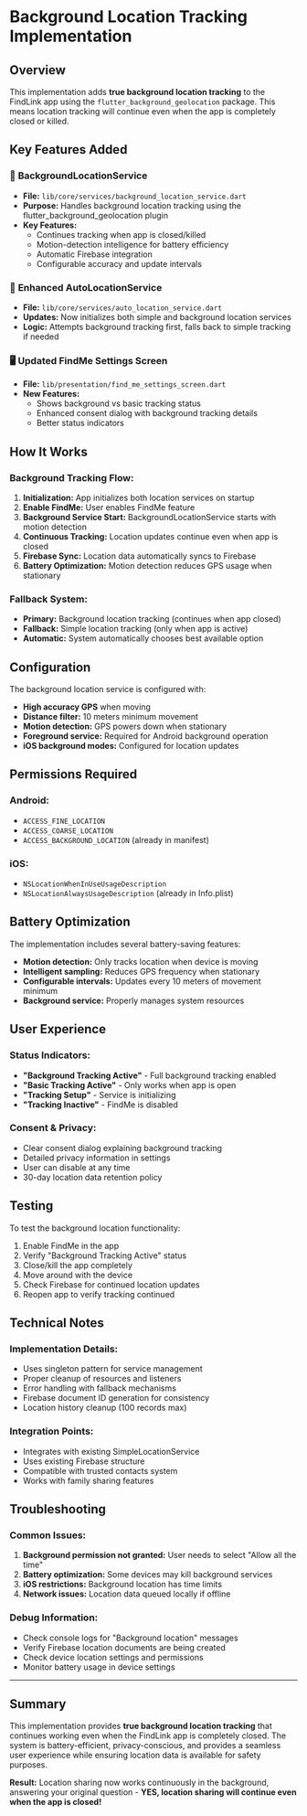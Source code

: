 # Background Location Tracking Implementation

## Overview
This implementation adds **true background location tracking** to the FindLink app using the `flutter_background_geolocation` package. This means location tracking will continue even when the app is completely closed or killed.

## Key Features Added

### 🔧 **BackgroundLocationService**
- **File:** `lib/core/services/background_location_service.dart`
- **Purpose:** Handles background location tracking using the flutter_background_geolocation plugin
- **Key Features:**
  - Continues tracking when app is closed/killed
  - Motion-detection intelligence for battery efficiency
  - Automatic Firebase integration
  - Configurable accuracy and update intervals

### 🔄 **Enhanced AutoLocationService** 
- **File:** `lib/core/services/auto_location_service.dart`
- **Updates:** Now initializes both simple and background location services
- **Logic:** Attempts background tracking first, falls back to simple tracking if needed

### 🖥️ **Updated FindMe Settings Screen**
- **File:** `lib/presentation/find_me_settings_screen.dart` 
- **New Features:**
  - Shows background vs basic tracking status
  - Enhanced consent dialog with background tracking details
  - Better status indicators

## How It Works

### Background Tracking Flow:
1. **Initialization:** App initializes both location services on startup
2. **Enable FindMe:** User enables FindMe feature 
3. **Background Service Start:** BackgroundLocationService starts with motion detection
4. **Continuous Tracking:** Location updates continue even when app is closed
5. **Firebase Sync:** Location data automatically syncs to Firebase
6. **Battery Optimization:** Motion detection reduces GPS usage when stationary

### Fallback System:
- **Primary:** Background location tracking (continues when app closed)
- **Fallback:** Simple location tracking (only when app is active)
- **Automatic:** System automatically chooses best available option

## Configuration

The background location service is configured with:
- **High accuracy GPS** when moving
- **Distance filter:** 10 meters minimum movement
- **Motion detection:** GPS powers down when stationary
- **Foreground service:** Required for Android background operation
- **iOS background modes:** Configured for location updates

## Permissions Required

### Android:
- `ACCESS_FINE_LOCATION`
- `ACCESS_COARSE_LOCATION` 
- `ACCESS_BACKGROUND_LOCATION` (already in manifest)

### iOS:
- `NSLocationWhenInUseUsageDescription`
- `NSLocationAlwaysUsageDescription` (already in Info.plist)

## Battery Optimization

The implementation includes several battery-saving features:
- **Motion detection:** Only tracks location when device is moving
- **Intelligent sampling:** Reduces GPS frequency when stationary
- **Configurable intervals:** Updates every 10 meters of movement minimum
- **Background service:** Properly manages system resources

## User Experience

### Status Indicators:
- **"Background Tracking Active"** - Full background tracking enabled
- **"Basic Tracking Active"** - Only works when app is open  
- **"Tracking Setup"** - Service is initializing
- **"Tracking Inactive"** - FindMe is disabled

### Consent & Privacy:
- Clear consent dialog explaining background tracking
- Detailed privacy information in settings
- User can disable at any time
- 30-day location data retention policy

## Testing

To test the background location functionality:
1. Enable FindMe in the app
2. Verify "Background Tracking Active" status
3. Close/kill the app completely  
4. Move around with the device
5. Check Firebase for continued location updates
6. Reopen app to verify tracking continued

## Technical Notes

### Implementation Details:
- Uses singleton pattern for service management
- Proper cleanup of resources and listeners
- Error handling with fallback mechanisms
- Firebase document ID generation for consistency
- Location history cleanup (100 records max)

### Integration Points:
- Integrates with existing SimpleLocationService
- Uses existing Firebase structure
- Compatible with trusted contacts system
- Works with family sharing features

## Troubleshooting

### Common Issues:
1. **Background permission not granted:** User needs to select "Allow all the time"
2. **Battery optimization:** Some devices may kill background services
3. **iOS restrictions:** Background location has time limits
4. **Network issues:** Location data queued locally if offline

### Debug Information:
- Check console logs for "Background location" messages
- Verify Firebase location documents are being created
- Check device location settings and permissions
- Monitor battery usage in device settings

---

## Summary

This implementation provides **true background location tracking** that continues working even when the FindLink app is completely closed. The system is battery-efficient, privacy-conscious, and provides a seamless user experience while ensuring location data is available for safety purposes.

**Result:** Location sharing now works continuously in the background, answering your original question - **YES, location sharing will continue even when the app is closed!**
